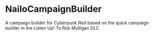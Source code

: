 # NailoCampaignBuilder
A campaign builder for Cyberpunk Red based on the quick campaign builder in the Listen Up! To Rob Mulligan DLC.
